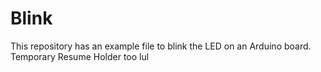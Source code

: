 # Blink

This repository has an example file to blink the LED on an Arduino board.
Temporary Resume Holder too lul
